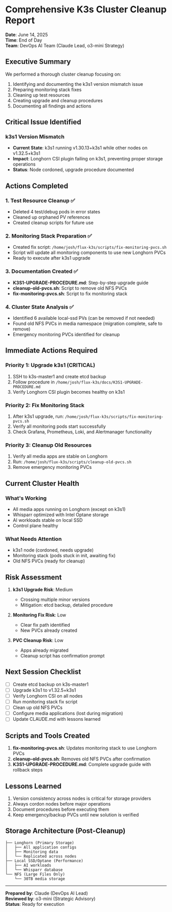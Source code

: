 # Comprehensive K3s Cluster Cleanup Report
**Date**: June 14, 2025  
**Time**: End of Day  
**Team**: DevOps AI Team (Claude Lead, o3-mini Strategy)

## Executive Summary

We performed a thorough cluster cleanup focusing on:
1. Identifying and documenting the k3s1 version mismatch issue
2. Preparing monitoring stack fixes
3. Cleaning up test resources
4. Creating upgrade and cleanup procedures
5. Documenting all findings and actions

## Critical Issue Identified

### k3s1 Version Mismatch
- **Current State**: k3s1 running v1.30.13+k3s1 while other nodes on v1.32.5+k3s1
- **Impact**: Longhorn CSI plugin failing on k3s1, preventing proper storage operations
- **Status**: Node cordoned, upgrade procedure documented

## Actions Completed

### 1. Test Resource Cleanup ✅
- Deleted 4 test/debug pods in error states
- Cleaned up orphaned PV references
- Created cleanup scripts for future use

### 2. Monitoring Stack Preparation ✅
- Created fix script: `/home/josh/flux-k3s/scripts/fix-monitoring-pvcs.sh`
- Script will update all monitoring components to use new Longhorn PVCs
- Ready to execute after k3s1 upgrade

### 3. Documentation Created ✅
- **K3S1-UPGRADE-PROCEDURE.md**: Step-by-step upgrade guide
- **cleanup-old-pvcs.sh**: Script to remove old NFS PVCs
- **fix-monitoring-pvcs.sh**: Script to fix monitoring stack

### 4. Cluster State Analysis ✅
- Identified 6 available local-ssd PVs (can be removed if not needed)
- Found old NFS PVCs in media namespace (migration complete, safe to remove)
- Emergency monitoring PVCs identified for cleanup

## Immediate Actions Required

### Priority 1: Upgrade k3s1 (CRITICAL)
1. SSH to k3s-master1 and create etcd backup
2. Follow procedure in `/home/josh/flux-k3s/docs/K3S1-UPGRADE-PROCEDURE.md`
3. Verify Longhorn CSI plugin becomes healthy on k3s1

### Priority 2: Fix Monitoring Stack
1. After k3s1 upgrade, run: `/home/josh/flux-k3s/scripts/fix-monitoring-pvcs.sh`
2. Verify all monitoring pods start successfully
3. Check Grafana, Prometheus, Loki, and Alertmanager functionality

### Priority 3: Cleanup Old Resources
1. Verify all media apps are stable on Longhorn
2. Run: `/home/josh/flux-k3s/scripts/cleanup-old-pvcs.sh`
3. Remove emergency monitoring PVCs

## Current Cluster Health

### What's Working
- All media apps running on Longhorn (except on k3s1)
- Whisparr optimized with Intel Optane storage
- AI workloads stable on local SSD
- Control plane healthy

### What Needs Attention
- k3s1 node (cordoned, needs upgrade)
- Monitoring stack (pods stuck in init, awaiting fix)
- Old NFS PVCs (ready for cleanup)

## Risk Assessment

1. **k3s1 Upgrade Risk**: Medium
   - Crossing multiple minor versions
   - Mitigation: etcd backup, detailed procedure

2. **Monitoring Fix Risk**: Low
   - Clear fix path identified
   - New PVCs already created

3. **PVC Cleanup Risk**: Low
   - Apps already migrated
   - Cleanup script has confirmation prompt

## Next Session Checklist

- [ ] Create etcd backup on k3s-master1
- [ ] Upgrade k3s1 to v1.32.5+k3s1
- [ ] Verify Longhorn CSI on all nodes
- [ ] Run monitoring stack fix script
- [ ] Clean up old NFS PVCs
- [ ] Configure media applications (lost during migration)
- [ ] Update CLAUDE.md with lessons learned

## Scripts and Tools Created

1. **fix-monitoring-pvcs.sh**: Updates monitoring stack to use Longhorn PVCs
2. **cleanup-old-pvcs.sh**: Removes old NFS PVCs after confirmation
3. **K3S1-UPGRADE-PROCEDURE.md**: Complete upgrade guide with rollback steps

## Lessons Learned

1. Version consistency across nodes is critical for storage providers
2. Always cordon nodes before major operations
3. Document procedures before executing them
4. Keep emergency/backup PVCs until new solution is verified

## Storage Architecture (Post-Cleanup)

```
├── Longhorn (Primary Storage)
│   ├── All application configs
│   ├── Monitoring data
│   └── Replicated across nodes
├── Local SSD/Optane (Performance)
│   ├── AI workloads
│   └── Whisparr database
└── NFS (Large Files Only)
    └── 30TB media storage
```

---
**Prepared by**: Claude (DevOps AI Lead)  
**Reviewed by**: o3-mini (Strategic Advisory)  
**Status**: Ready for execution